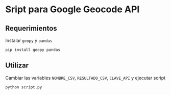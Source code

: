 # Sript para Google Geocode API

## Requerimientos

Instalar `geopy` y `pandas`

    pip install geopy pandas

## Utilizar

Cambiar las variables `NOMBRE_CSV`, `RESULTADO_CSV`, `CLAVE_API` y ejecutar script

    python script.py

